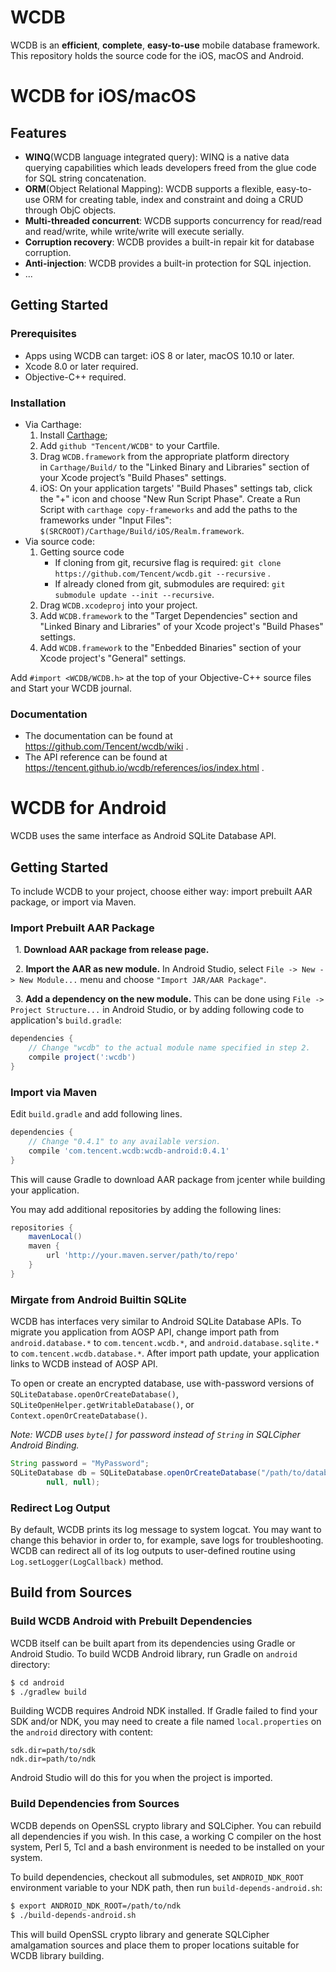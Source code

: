 # WCDB

WCDB is an **efficient**, **complete**, **easy-to-use** mobile database framework. This repository holds the source code for the iOS, macOS and Android.

# WCDB for iOS/macOS

## Features

* **WINQ**(WCDB language integrated query): WINQ is a native data querying capabilities which leads developers freed from the glue code for SQL string concatenation.
* **ORM**(Object Relational Mapping): WCDB supports a flexible, easy-to-use ORM for creating table, index and constraint and doing a CRUD through ObjC objects.
* **Multi-threaded concurrent**: WCDB supports concurrency for read/read and read/write, while write/write will execute serially.
* **Corruption recovery**: WCDB provides a built-in repair kit for database corruption.
* **Anti-injection**: WCDB provides a built-in protection for SQL injection.
* ...

## Getting Started

### Prerequisites

* Apps using WCDB can target: iOS 8 or later, macOS 10.10 or later.
* Xcode 8.0 or later required.
* Objective-C++ required.

### Installation

* Via Carthage: 
  1. Install [Carthage](https://github.com/Carthage/Carthage#installing-carthage);
  2. Add `github "Tencent/WCDB"` to your Cartfile.
  3. Drag `WCDB.framework` from the appropriate platform directory in `Carthage/Build/` to the "Linked Binary and Libraries" section of your Xcode project’s "Build Phases" settings.
  4. iOS: On your application targets' "Build Phases" settings tab, click the "+" icon and choose "New Run Script Phase". Create a Run Script with  `carthage copy-frameworks` and add the paths to the frameworks under "Input Files": `$(SRCROOT)/Carthage/Build/iOS/Realm.framework`.
* Via source code: 
  1. Getting source code
     * If cloning from git, recursive flag is required: `git clone https://github.com/Tencent/wcdb.git --recursive` .
     * If already cloned from git, submodules are required: `git submodule update --init --recursive`.
  2. Drag `WCDB.xcodeproj` into your project.
  3. Add `WCDB.framework` to the "Target Dependencies" section and "Linked Binary and Libraries" of your Xcode project's "Build Phases" settings.
  4. Add `WCDB.framework` to the "Enbedded Binaries" section of your Xcode project's "General" settings.

Add `#import <WCDB/WCDB.h>` at the top of your Objective-C++ source files and Start your WCDB journal.

### Documentation

* The documentation can be found at https://github.com/Tencent/wcdb/wiki .
* The API reference can be found at https://tencent.github.io/wcdb/references/ios/index.html .

# WCDB for Android

WCDB uses the same interface as Android SQLite Database API.

## Getting Started

To include WCDB to your project, choose either way: import prebuilt AAR package, or import via Maven.

### Import Prebuilt AAR Package

  1. **Download AAR package from release page.**

  2. **Import the AAR as new module.** In Android Studio, select `File -> New -> New Module...` menu and choose `"Import JAR/AAR Package"`.

  3. **Add a dependency on the new module.** This can be done using `File -> Project Structure...` in Android Studio, or by adding following code to application's `build.gradle`:

```groovy
dependencies {
    // Change "wcdb" to the actual module name specified in step 2.
    compile project(':wcdb')
}
```

### Import via Maven

Edit `build.gradle` and add following lines.

```groovy
dependencies {
    // Change "0.4.1" to any available version.
    compile 'com.tencent.wcdb:wcdb-android:0.4.1'
}
```

This will cause Gradle to download AAR package from jcenter while building your application.

You may add additional repositories by adding the following lines:

```groovy
repositories {
    mavenLocal()
    maven {
        url 'http://your.maven.server/path/to/repo'
    }
}
```

### Mirgate from Android Builtin SQLite

WCDB has interfaces very similar to Android SQLite Database APIs. To migrate you application from
AOSP API, change import path from `android.database.*` to `com.tencent.wcdb.*`, and 
`android.database.sqlite.*` to `com.tencent.wcdb.database.*`. After import path update, 
your application links to WCDB instead of AOSP API.

To open or create an encrypted database, use with-password versions of 
`SQLiteDatabase.openOrCreateDatabase()`, `SQLiteOpenHelper.getWritableDatabase()`, 
or `Context.openOrCreateDatabase()`.

*Note: WCDB uses `byte[]` for password instead of `String` in SQLCipher Android Binding.*

```java
String password = "MyPassword";
SQLiteDatabase db = SQLiteDatabase.openOrCreateDatabase("/path/to/database", password.getBytes(), 
        null, null);
```

### Redirect Log Output

By default, WCDB prints its log message to system logcat. You may want to change this
behavior in order to, for example, save logs for troubleshooting. WCDB can redirect
all of its log outputs to user-defined routine using `Log.setLogger(LogCallback)`
method.

## Build from Sources

### Build WCDB Android with Prebuilt Dependencies

WCDB itself can be built apart from its dependencies using Gradle or Android Studio. 
To build WCDB Android library, run Gradle on `android` directory:

```bash
$ cd android
$ ./gradlew build
```

Building WCDB requires Android NDK installed. If Gradle failed to find your SDK and/or 
NDK, you may need to create a file named `local.properties` on the `android` directory 
with content:

```
sdk.dir=path/to/sdk
ndk.dir=path/to/ndk
```

Android Studio will do this for you when the project is imported.

### Build Dependencies from Sources

WCDB depends on OpenSSL crypto library and SQLCipher. You can rebuild all dependencies
if you wish. In this case, a working C compiler on the host system, Perl 5, Tcl and a 
bash environment is needed to be installed on your system.

To build dependencies, checkout all submodules, set `ANDROID_NDK_ROOT` environment 
variable to your NDK path, then run `build-depends-android.sh`:

```bash
$ export ANDROID_NDK_ROOT=/path/to/ndk
$ ./build-depends-android.sh
```

This will build OpenSSL crypto library and generate SQLCipher amalgamation sources
and place them to proper locations suitable for WCDB library building.

[sqlcipher]: https://github.com/sqlcipher/sqlcipher
